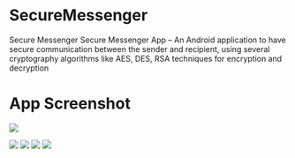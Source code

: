 # SecureMessenger
Secure Messenger
Secure Messenger App – An Android application to have secure communication between the sender
and recipient, using several cryptography algorithms like AES, DES, RSA techniques for encryption
and decryption

# App Screenshot
![](Images/1.jpeg)



![](Images/2.jpeg)
![](Images/3.jpeg)
![](Images/4.jpeg)
![](Images/5.jpeg)

